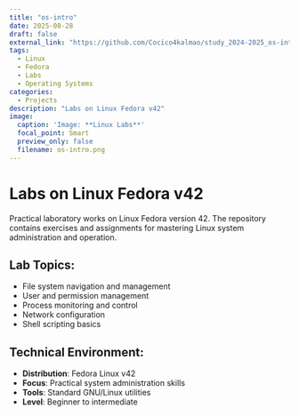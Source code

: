 ```yaml
---
title: "os-intro"
date: 2025-08-28
draft: false
external_link: "https://github.com/Cocico4kalmao/study_2024-2025_os-intro.git"
tags:
  - Linux
  - Fedora
  - Labs
  - Operating Systems
categories:
  - Projects
description: "Labs on Linux Fedora v42"
image:
  caption: 'Image: **Linux Labs**'
  focal_point: Smart
  preview_only: false
  filename: os-intro.png
---
```


# Labs on Linux Fedora v42

Practical laboratory works on Linux Fedora version 42. The repository contains exercises and assignments for mastering Linux system administration and operation.

## Lab Topics:
- File system navigation and management
- User and permission management
- Process monitoring and control
- Network configuration
- Shell scripting basics

## Technical Environment:
- **Distribution**: Fedora Linux v42
- **Focus**: Practical system administration skills
- **Tools**: Standard GNU/Linux utilities
- **Level**: Beginner to intermediate


